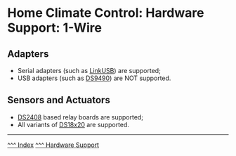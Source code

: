 Home Climate Control: Hardware Support: 1-Wire
==

## Adapters

* Serial adapters (such as [LinkUSB](https://www.ibuttonlink.com/products/linkusb)) are supported;
* USB adapters (such as [DS9490](https://www.analog.com/en/products/ds9490.html)) are NOT supported.

## Sensors and Actuators
* [DS2408](https://www.analog.com/en/products/ds2408.html) based relay boards are supported;
* All variants of [DS18x20](https://www.analog.com/media/en/technical-documentation/data-sheets/ds18s20.pdf) are supported.

---
[^^^ Index](../index.md)
[^^^ Hardware Support](./index.md)
